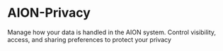 # AION-Privacy
Manage how your data is handled in the AION system. Control visibility, access, and sharing preferences to protect your privacy
